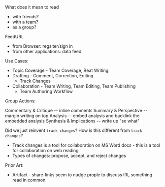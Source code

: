 What does it mean to read

- with friends?
- with a team?
- as a group?

FeedURL

- from Browser: regsiter/sign in
- from other applications: data feed

Use Cases:

- Topic Coverage - Team Coverage, Beat Writing
- Drafting - Comment, Correction, Editing
  - Track Changes
- Collaboration - Team Writing, Team Editing, Team Publishing
  - Team Authoring Workflow

Group Actions:

Commentary & Critique -- inline comments Summary & Perspective -- margin writing on top Analysis -- embed analysis and
backlink the embedded analysis Synthesis & Implications -- write up "so what"

Did we just reinvent `track changes`? How is this different from `track changes`?

- Track changes is a tool for collaboration on MS Word docs - this is a tool for collaboration on web reading
- Types of changes: propose, accept, and reject changes

Prior Art:

- Artifact - share-links seem to nudge prople to discuss IRL something read in common
